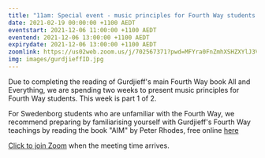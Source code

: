 ```yaml
---
title: "11am: Special event - music principles for Fourth Way students - part 1"
date: 2021-02-19 00:00:00 +1100 AEDT
eventstart: 2021-12-06 11:00:00 +1100 AEDT
eventend: 2021-12-06 13:00:00 +1100 AEDT
expirydate: 2021-12-06 13:00:00 +1100 AEDT
zoomlink: https://us02web.zoom.us/j/702567371?pwd=MFYra0FnZmhXSHZXYlJ3VE5GMGkwZz09
img: images/gurdjieffID.jpg
---
```

Due to completing the reading of Gurdjieff's main Fourth Way book All and Everything, we are spending two weeks to present music principles for Fourth Way students. This week is part 1 of 2.

For Swedenborg students who are unfamiliar with the Fourth Way, we recommend preparing by familiarising yourself with Gurdjieff's Fourth Way teachings by reading the book "AIM" by Peter Rhodes, free online [here](http://www.swedenborgstudy.com/books/P.Rhodes_AIM/index.html)

[Click to join Zoom](https://us02web.zoom.us/j/702567371?pwd=MFYra0FnZmhXSHZXYlJ3VE5GMGkwZz09) when the meeting time arrives.